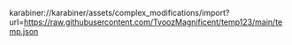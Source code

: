 karabiner://karabiner/assets/complex_modifications/import?url=https://raw.githubusercontent.com/TvoozMagnificent/temp123/main/temp.json
